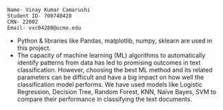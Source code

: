 
    Name- Vinay Kumar Camarushi
    Student ID- 700740428
    CRN- 22002
    Email- vxc04280@ucmo.edu

  
* Python & libraries like Pandas, matplotlib, numpy, sklearn are used in this project.
* The capacity of machine learning (ML) algorithms to automatically identify patterns from data has led to promising 
outcomes in text classification. However, choosing the best ML method and its related parameters can be difficult and have 
a big impact on how well the classification model performs. We have used models like Logistic Regression, Decision Tree, 
Random Forest, KNN, Naïve Bayes, SVM to compare their performance in classifying the text documents.
